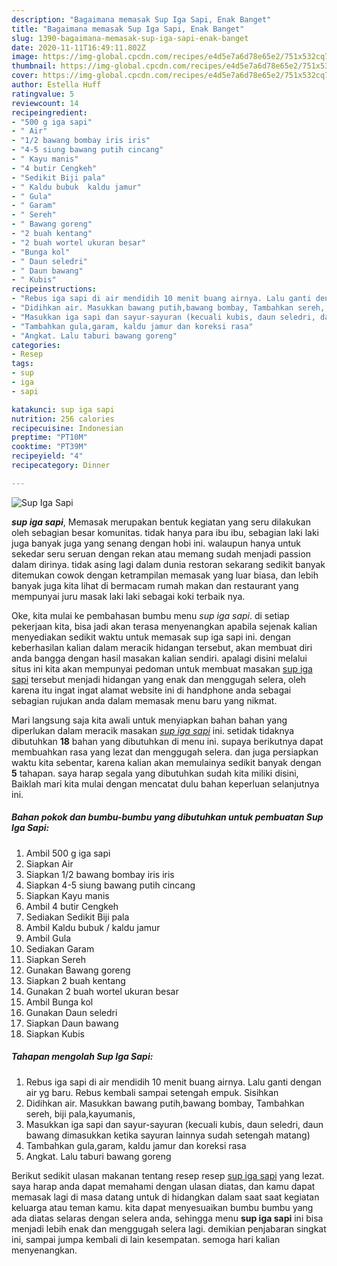 ```yaml
---
description: "Bagaimana memasak Sup Iga Sapi, Enak Banget"
title: "Bagaimana memasak Sup Iga Sapi, Enak Banget"
slug: 1390-bagaimana-memasak-sup-iga-sapi-enak-banget
date: 2020-11-11T16:49:11.802Z
image: https://img-global.cpcdn.com/recipes/e4d5e7a6d78e65e2/751x532cq70/sup-iga-sapi-foto-resep-utama.jpg
thumbnail: https://img-global.cpcdn.com/recipes/e4d5e7a6d78e65e2/751x532cq70/sup-iga-sapi-foto-resep-utama.jpg
cover: https://img-global.cpcdn.com/recipes/e4d5e7a6d78e65e2/751x532cq70/sup-iga-sapi-foto-resep-utama.jpg
author: Estella Huff
ratingvalue: 5
reviewcount: 14
recipeingredient:
- "500 g iga sapi"
- " Air"
- "1/2 bawang bombay iris iris"
- "4-5 siung bawang putih cincang"
- " Kayu manis"
- "4 butir Cengkeh"
- "Sedikit Biji pala"
- " Kaldu bubuk  kaldu jamur"
- " Gula"
- " Garam"
- " Sereh"
- " Bawang goreng"
- "2 buah kentang"
- "2 buah wortel ukuran besar"
- "Bunga kol"
- " Daun seledri"
- " Daun bawang"
- " Kubis"
recipeinstructions:
- "Rebus iga sapi di air mendidih 10 menit buang airnya. Lalu ganti dengan air yg baru. Rebus kembali sampai setengah empuk. Sisihkan"
- "Didihkan air. Masukkan bawang putih,bawang bombay, Tambahkan sereh, biji pala,kayumanis,"
- "Masukkan iga sapi dan sayur-sayuran (kecuali kubis, daun seledri, daun bawang dimasukkan ketika sayuran lainnya sudah setengah matang)"
- "Tambahkan gula,garam, kaldu jamur dan koreksi rasa"
- "Angkat. Lalu taburi bawang goreng"
categories:
- Resep
tags:
- sup
- iga
- sapi

katakunci: sup iga sapi 
nutrition: 256 calories
recipecuisine: Indonesian
preptime: "PT10M"
cooktime: "PT39M"
recipeyield: "4"
recipecategory: Dinner

---
```



![Sup Iga Sapi](https://img-global.cpcdn.com/recipes/e4d5e7a6d78e65e2/751x532cq70/sup-iga-sapi-foto-resep-utama.jpg)

<b><i>sup iga sapi</i></b>, Memasak merupakan bentuk kegiatan yang seru dilakukan oleh sebagian besar komunitas. tidak hanya para ibu ibu, sebagian laki laki juga banyak juga yang senang dengan hobi ini. walaupun hanya untuk sekedar seru seruan dengan rekan atau memang sudah menjadi passion dalam dirinya. tidak asing lagi dalam dunia restoran sekarang sedikit banyak ditemukan cowok dengan ketrampilan memasak yang luar biasa, dan lebih banyak juga kita lihat di bermacam rumah makan dan restaurant yang mempunyai juru masak laki laki sebagai koki terbaik nya.

Oke, kita mulai ke pembahasan bumbu menu <i>sup iga sapi</i>. di setiap pekerjaan kita, bisa jadi akan terasa menyenangkan apabila sejenak kalian menyediakan sedikit waktu untuk memasak sup iga sapi ini. dengan keberhasilan kalian dalam meracik hidangan tersebut, akan membuat diri anda bangga dengan hasil masakan kalian sendiri. apalagi disini melalui situs ini kita akan mempunyai pedoman untuk membuat masakan <u>sup iga sapi</u> tersebut menjadi hidangan yang enak dan menggugah selera, oleh karena itu ingat ingat alamat website ini di handphone anda sebagai sebagian rujukan anda dalam memasak menu baru yang nikmat.




Mari langsung saja kita awali untuk menyiapkan bahan bahan yang diperlukan dalam meracik masakan <u><i>sup iga sapi</i></u> ini. setidak tidaknya dibutuhkan <b>18</b> bahan yang dibutuhkan di menu ini. supaya berikutnya dapat membuahkan rasa yang lezat dan menggugah selera. dan juga persiapkan waktu kita sebentar, karena kalian akan memulainya sedikit banyak dengan <b>5</b> tahapan. saya harap segala yang dibutuhkan sudah kita miliki disini, Baiklah mari kita mulai dengan mencatat dulu bahan keperluan selanjutnya ini.

<!--inarticleads1-->

##### Bahan pokok dan bumbu-bumbu yang dibutuhkan untuk pembuatan Sup Iga Sapi:

1. Ambil 500 g iga sapi
1. Siapkan  Air
1. Siapkan 1/2 bawang bombay iris iris
1. Siapkan 4-5 siung bawang putih cincang
1. Siapkan  Kayu manis
1. Ambil 4 butir Cengkeh
1. Sediakan Sedikit Biji pala
1. Ambil  Kaldu bubuk / kaldu jamur
1. Ambil  Gula
1. Sediakan  Garam
1. Siapkan  Sereh
1. Gunakan  Bawang goreng
1. Siapkan 2 buah kentang
1. Gunakan 2 buah wortel ukuran besar
1. Ambil Bunga kol
1. Gunakan  Daun seledri
1. Siapkan  Daun bawang
1. Siapkan  Kubis




<!--inarticleads2-->

##### Tahapan mengolah Sup Iga Sapi:

1. Rebus iga sapi di air mendidih 10 menit buang airnya. Lalu ganti dengan air yg baru. Rebus kembali sampai setengah empuk. Sisihkan
1. Didihkan air. Masukkan bawang putih,bawang bombay, Tambahkan sereh, biji pala,kayumanis,
1. Masukkan iga sapi dan sayur-sayuran (kecuali kubis, daun seledri, daun bawang dimasukkan ketika sayuran lainnya sudah setengah matang)
1. Tambahkan gula,garam, kaldu jamur dan koreksi rasa
1. Angkat. Lalu taburi bawang goreng




Berikut sedikit ulasan makanan tentang resep resep <u>sup iga sapi</u> yang lezat. saya harap anda dapat memahami dengan ulasan diatas, dan kamu dapat memasak lagi di masa datang untuk di hidangkan dalam saat saat kegiatan keluarga atau teman kamu. kita dapat menyesuaikan bumbu bumbu yang ada diatas selaras dengan selera anda, sehingga menu <b>sup iga sapi</b> ini bisa menjadi lebih enak dan menggugah selera lagi. demikian penjabaran singkat ini, sampai jumpa kembali di lain kesempatan. semoga hari kalian menyenangkan.
